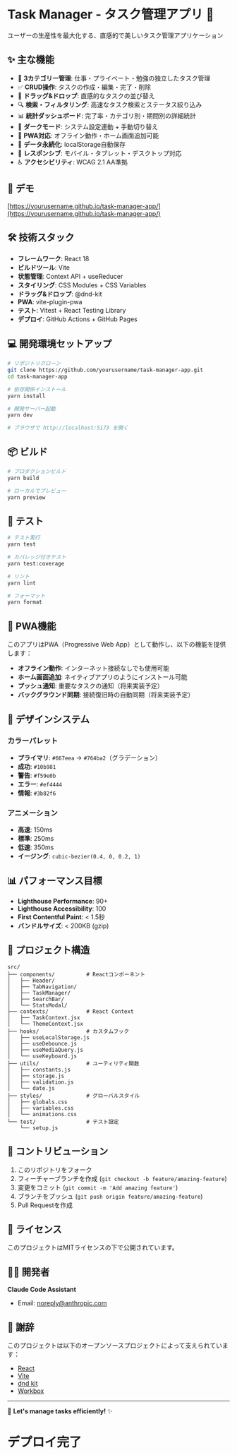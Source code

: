 # Task Manager - タスク管理アプリ 📝

ユーザーの生産性を最大化する、直感的で美しいタスク管理アプリケーション

## ✨ 主な機能

- 🏢 **3カテゴリー管理**: 仕事・プライベート・勉強の独立したタスク管理
- ✅ **CRUD操作**: タスクの作成・編集・完了・削除
- 🔄 **ドラッグ&ドロップ**: 直感的なタスクの並び替え
- 🔍 **検索・フィルタリング**: 高速なタスク検索とステータス絞り込み
- 📊 **統計ダッシュボード**: 完了率・カテゴリ別・期間別の詳細統計
- 🌙 **ダークモード**: システム設定連動 + 手動切り替え
- 📱 **PWA対応**: オフライン動作・ホーム画面追加可能
- 💾 **データ永続化**: localStorage自動保存
- 📱 **レスポンシブ**: モバイル・タブレット・デスクトップ対応
- ♿ **アクセシビリティ**: WCAG 2.1 AA準拠

## 🚀 デモ

[https://yourusername.github.io/task-manager-app/](https://yourusername.github.io/task-manager-app/)

## 🛠️ 技術スタック

- **フレームワーク**: React 18
- **ビルドツール**: Vite
- **状態管理**: Context API + useReducer
- **スタイリング**: CSS Modules + CSS Variables
- **ドラッグ&ドロップ**: @dnd-kit
- **PWA**: vite-plugin-pwa
- **テスト**: Vitest + React Testing Library
- **デプロイ**: GitHub Actions + GitHub Pages

## 💻 開発環境セットアップ

```bash
# リポジトリクローン
git clone https://github.com/yourusername/task-manager-app.git
cd task-manager-app

# 依存関係インストール
yarn install

# 開発サーバー起動
yarn dev

# ブラウザで http://localhost:5173 を開く
```

## 📦 ビルド

```bash
# プロダクションビルド
yarn build

# ローカルでプレビュー
yarn preview
```

## 🧪 テスト

```bash
# テスト実行
yarn test

# カバレッジ付きテスト
yarn test:coverage

# リント
yarn lint

# フォーマット
yarn format
```

## 📱 PWA機能

このアプリはPWA（Progressive Web App）として動作し、以下の機能を提供します：

- **オフライン動作**: インターネット接続なしでも使用可能
- **ホーム画面追加**: ネイティブアプリのようにインストール可能
- **プッシュ通知**: 重要なタスクの通知（将来実装予定）
- **バックグラウンド同期**: 接続復旧時の自動同期（将来実装予定）

## 🎨 デザインシステム

### カラーパレット
- **プライマリ**: `#667eea` → `#764ba2`（グラデーション）
- **成功**: `#10b981`
- **警告**: `#f59e0b`
- **エラー**: `#ef4444`
- **情報**: `#3b82f6`

### アニメーション
- **高速**: 150ms
- **標準**: 250ms
- **低速**: 350ms
- **イージング**: `cubic-bezier(0.4, 0, 0.2, 1)`

## 📊 パフォーマンス目標

- **Lighthouse Performance**: 90+
- **Lighthouse Accessibility**: 100
- **First Contentful Paint**: < 1.5秒
- **バンドルサイズ**: < 200KB (gzip)

## 📁 プロジェクト構造

```
src/
├── components/          # Reactコンポーネント
│   ├── Header/
│   ├── TabNavigation/
│   ├── TaskManager/
│   ├── SearchBar/
│   └── StatsModal/
├── contexts/            # React Context
│   ├── TaskContext.jsx
│   └── ThemeContext.jsx
├── hooks/               # カスタムフック
│   ├── useLocalStorage.js
│   ├── useDebounce.js
│   ├── useMediaQuery.js
│   └── useKeyboard.js
├── utils/               # ユーティリティ関数
│   ├── constants.js
│   ├── storage.js
│   ├── validation.js
│   └── date.js
├── styles/              # グローバルスタイル
│   ├── globals.css
│   ├── variables.css
│   └── animations.css
└── test/                # テスト設定
    └── setup.js
```

## 🤝 コントリビューション

1. このリポジトリをフォーク
2. フィーチャーブランチを作成 (`git checkout -b feature/amazing-feature`)
3. 変更をコミット (`git commit -m 'Add amazing feature'`)
4. ブランチをプッシュ (`git push origin feature/amazing-feature`)
5. Pull Requestを作成

## 📜 ライセンス

このプロジェクトはMITライセンスの下で公開されています。

## 👨‍💻 開発者

**Claude Code Assistant**
- Email: noreply@anthropic.com

## 🙏 謝辞

このプロジェクトは以下のオープンソースプロジェクトによって支えられています：

- [React](https://reactjs.org/)
- [Vite](https://vitejs.dev/)
- [dnd kit](https://dndkit.com/)
- [Workbox](https://developers.google.com/web/tools/workbox)

---

🚀 **Let's manage tasks efficiently!** ✨
# デプロイ完了

